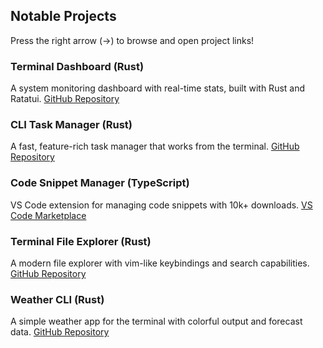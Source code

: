 ## Notable Projects
Press the right arrow (→) to browse and open project links!

### Terminal Dashboard (Rust)
A system monitoring dashboard with real-time stats, built with Rust and Ratatui.
[GitHub Repository](https://github.com/davidparker/terminal-dashboard)

### CLI Task Manager (Rust)
A fast, feature-rich task manager that works from the terminal.
[GitHub Repository](https://github.com/davidparker/cli-taskmanager)

### Code Snippet Manager (TypeScript)
VS Code extension for managing code snippets with 10k+ downloads.
[VS Code Marketplace](https://marketplace.visualstudio.com/items?itemName=davidparker.code-snippets)

### Terminal File Explorer (Rust)
A modern file explorer with vim-like keybindings and search capabilities.
[GitHub Repository](https://github.com/davidparker/terminal-explorer)

### Weather CLI (Rust)
A simple weather app for the terminal with colorful output and forecast data.
[GitHub Repository](https://github.com/davidparker/weather-cli)